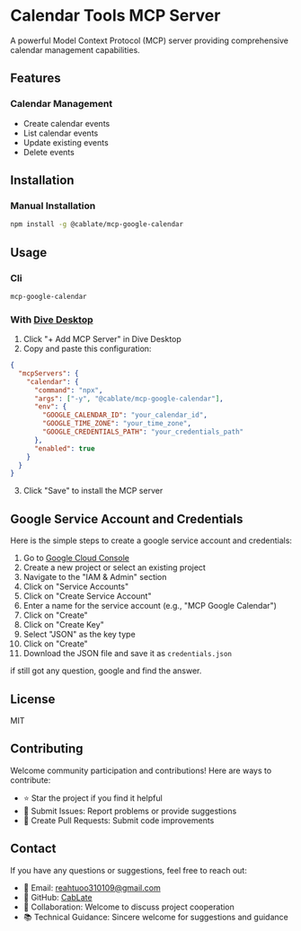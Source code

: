 # Calendar Tools MCP Server

A powerful Model Context Protocol (MCP) server providing comprehensive calendar management capabilities.

## Features

### Calendar Management

- Create calendar events
- List calendar events
- Update existing events
- Delete events

## Installation

### Manual Installation

```bash
npm install -g @cablate/mcp-google-calendar
```

## Usage

### Cli

```bash
mcp-google-calendar
```

### With [Dive Desktop](https://github.com/OpenAgentPlatform/Dive)

1. Click "+ Add MCP Server" in Dive Desktop
2. Copy and paste this configuration:

```json
{
  "mcpServers": {
    "calendar": {
      "command": "npx",
      "args": ["-y", "@cablate/mcp-google-calendar"],
      "env": {
        "GOOGLE_CALENDAR_ID": "your_calendar_id",
        "GOOGLE_TIME_ZONE": "your_time_zone",
        "GOOGLE_CREDENTIALS_PATH": "your_credentials_path"
      },
      "enabled": true
    }
  }
}
```

3. Click "Save" to install the MCP server

## Google Service Account and Credentials

Here is the simple steps to create a google service account and credentials:

1. Go to [Google Cloud Console](https://console.cloud.google.com/)
2. Create a new project or select an existing project
3. Navigate to the "IAM & Admin" section
4. Click on "Service Accounts"
5. Click on "Create Service Account"
6. Enter a name for the service account (e.g., "MCP Google Calendar")
7. Click on "Create"
8. Click on "Create Key"
9. Select "JSON" as the key type
10. Click on "Create"
11. Download the JSON file and save it as `credentials.json`

if still got any question, google and find the answer.


## License

MIT

## Contributing

Welcome community participation and contributions! Here are ways to contribute:

- ⭐️ Star the project if you find it helpful
- 🐛 Submit Issues: Report problems or provide suggestions
- 🔧 Create Pull Requests: Submit code improvements

## Contact

If you have any questions or suggestions, feel free to reach out:

- 📧 Email: [reahtuoo310109@gmail.com](mailto:reahtuoo310109@gmail.com)
- 📧 GitHub: [CabLate](https://github.com/cablate/)
- 🤝 Collaboration: Welcome to discuss project cooperation
- 📚 Technical Guidance: Sincere welcome for suggestions and guidance
